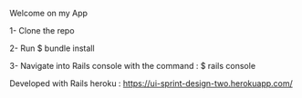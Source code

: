 

Welcome on my App

1- Clone the repo

2- Run $ bundle install

3- Navigate into Rails console with the command : $ rails console

Developed with Rails heroku : https://ui-sprint-design-two.herokuapp.com/

